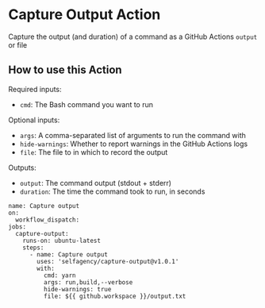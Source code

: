 # Capture Output Action

Capture the output (and duration) of a command as a GitHub Actions `output` or file

## How to use this Action

Required inputs:

- `cmd`: The Bash command you want to run

Optional inputs:

- `args`: A comma-separated list of arguments to run the command with
- `hide-warnings`: Whether to report warnings in the GitHub Actions logs
- `file`: The file to in which to record the output

Outputs:

- `output`: The command output (stdout + stderr)
- `duration`: The time the command took to run, in seconds

```
name: Capture output
on:
  workflow_dispatch:
jobs:
  capture-output:
    runs-on: ubuntu-latest
    steps:
      - name: Capture output
        uses: 'selfagency/capture-output@v1.0.1'
        with:
          cmd: yarn
          args: run,build,--verbose
          hide-warnings: true
          file: ${{ github.workspace }}/output.txt
```
